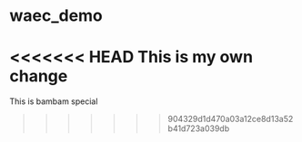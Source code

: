 # waec_demo
<<<<<<< HEAD
   This is my own change
=======
This is bambam special
>>>>>>> 904329d1d470a03a12ce8d13a52b41d723a039db
